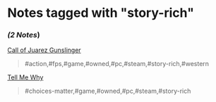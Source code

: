 # Notes tagged with "story-rich"

### _(2 Notes_)

[Call of Juarez Gunslinger](./../Call%20of%20Juarez%20Gunslinger.html)
> #action,#fps,#game,#owned,#pc,#steam,#story-rich,#western

[Tell Me Why](./../Tell%20Me%20Why.html)
> #choices-matter,#game,#owned,#pc,#steam,#story-rich

